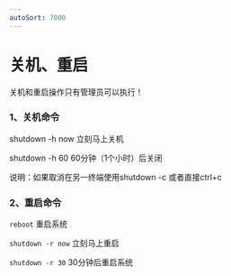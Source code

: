 ```yaml
---
autoSort: 7000
---
```

# 关机、重启

关机和重启操作只有管理员可以执行！

### 1、关机命令

shutdown -h now 立刻马上关机

shutdown -h 60 60分钟（1个小时）后关闭

说明：如果取消在另一终端使用shutdown -c 或者直接ctrl+c



### 2、重启命令

`reboot` 重启系统

`shutdown -r now` 立刻马上重启

`shutdown -r 30` 30分钟后重启系统
